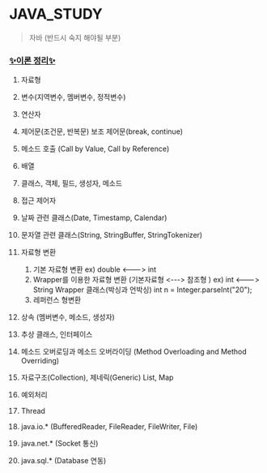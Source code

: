 # JAVA_STUDY

> 자바 (반드시 숙지 해야될 부분)

### [✨이론 정리✨](https://www.notion.so/JAVA-f7ce36132e7a4a10b73021d35ede77a5?pvs=4)

1. 자료형

2. 변수(지역변수, 멤버변수, 정적변수)

3. 연산자

4. 제어문(조건문, 반복문)
   보조 제어문(break, continue)

5. 메소드 호출
   (Call by Value, Call by Reference)

6. 배열

7. 클래스, 객체, 필드, 생성자, 메소드

8. 접근 제어자

9. 날짜 관련 클래스(Date, Timestamp, Calendar)

10. 문자열 관련 클래스(String, StringBuffer, StringTokenizer)

11. 자료형 변환
    1. 기본 자료형 변환	 ex) double  <--->  int
    2. Wrapper를 이용한 자료형 변환 (기본자료형 <---> 참조형 )
       ex) int  <--->  String        Wrapper 클래스(박싱과 언박싱)
            int n = Integer.parseInt("20");
    3. 레퍼런스 형변환

12. 상속
   (멤버변수, 메소드, 생성자)

13. 추상 클래스, 인터페이스

14. 메소드 오버로딩과 메소드 오버라이딩
    (Method Overloading and Method Overriding)

15. 자료구조(Collection), 제네릭(Generic)
     List, Map

16. 예외처리

17. Thread

18. java.io.*  (BufferedReader, FileReader, FileWriter, File)

19. java.net.* (Socket 통신)

20. java.sql.* (Database 연동)




    
